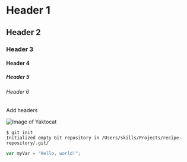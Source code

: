 # Header 1
## Header 2
### Header 3
#### Header 4
##### Header 5
###### Header 6

Add headers

![Image of Yaktocat](https://octodex.github.com/images/yaktocat.png)

```
$ git init
Initialized empty Git repository in /Users/skills/Projects/recipe-repository/.git/
```

``` javascript
var myVar = "Hello, world!";
```
